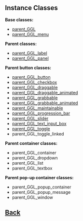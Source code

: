 ## Instance Classes

**Base classes:**
- [parent_GGL](https://github.com/Ced30/GML-GUI-Library-GGL-Documentation/blob/main/API%20parent_GGL)
- [parent_GGL_menu](https://github.com/Ced30/GML-GUI-Library-GGL-Documentation/blob/main/API%20parent_GGL_menu.md)

**Parent classes:**
- [parent_GGL_label](https://github.com/Ced30/GML-GUI-Library-GGL-Documentation/blob/main/API%20parent_GGL_label.md)
- [parent_GGL_panel](https://github.com/Ced30/GML-GUI-Library-GGL-Documentation/blob/main/API%20parent_GGL_panel.md)

**Parent button classes:**
- [parent_GGL_button](https://github.com/Ced30/GML-GUI-Library-GGL-Documentation/blob/main/API%20parent_GGL_button.md)
- [parent_GGL_checkbox](https://github.com/Ced30/GML-GUI-Library-GGL-Documentation/blob/main/API%20parent_GGL_checkbox.md)
- [parent_GGL_draggable](https://github.com/Ced30/GML-GUI-Library-GGL-Documentation/blob/main/API%20parent_GGL_draggable.md)
- [parent_GGL_draggable_animated](https://github.com/Ced30/GML-GUI-Library-GGL-Documentation/blob/main/API%20parent_GGL_draggable_animated.md)
- [parent_GGL_grabbable](https://github.com/Ced30/GML-GUI-Library-GGL-Documentation/blob/main/API%20parent_GGL_grabbable.md)
- [parent_GGL_grabbable_animated](https://github.com/Ced30/GML-GUI-Library-GGL-Documentation/tree/main)
- [parent_GGL_maintainable](https://github.com/Ced30/GML-GUI-Library-GGL-Documentation/blob/main/API%20parent_GGL_maintainable.md)
- [parent_GGL_progression_bar](https://github.com/Ced30/GML-GUI-Library-GGL-Documentation/blob/main/API%20parent_GGL_progression_bar.md)
- [parent_GGL_slider](https://github.com/Ced30/GML-GUI-Library-GGL-Documentation/blob/main/API%20parent_GGL_slider.md)
- [parent_GGL_text_input_box](https://github.com/Ced30/GML-GUI-Library-GGL-Documentation/blob/main/API%20parent_GGL_text_input_box.md)
- [parent_GGL_toggle](https://github.com/Ced30/GML-GUI-Library-GGL-Documentation/blob/main/API%20parent_GGL_toggle.md)
- parent_GGL_toggle_linked

**Parent container classes:**
- parent_GGL_container
- parent_GGL_dropdown
- parent_GGL_list
- parent_GGL_textbox

**Parent pop-up container classes:**
- parent_GGL_popup_container
- parent_GGL_popup_message
- parent_GGL_window

## [Back](https://github.com/Ced30/GML-GUI-Library-GGL-Documentation/blob/main/README.md)
